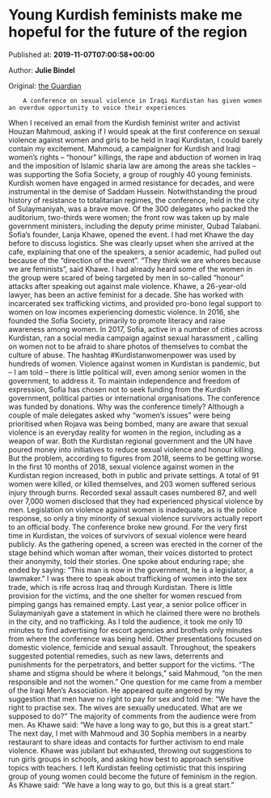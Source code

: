
# Young Kurdish feminists make me hopeful for the future of the region

Published at: **2019-11-07T07:00:58+00:00**

Author: **Julie Bindel**

Original: [the Guardian](https://www.theguardian.com/global-development/2019/nov/07/young-kurdish-feminists-make-me-hopeful-for-the-future-of-the-region)


        A conference on sexual violence in Iraqi Kurdistan has given women an overdue opportunity to voice their experiences
      
When I received an email from the Kurdish feminist writer and activist Houzan Mahmoud, asking if I would speak at the first conference on sexual violence against women and girls to be held in Iraqi Kurdistan, I could barely contain my excitement.
Mahmoud, a campaigner for Kurdish and Iraqi women’s rights – “honour” killings, the rape and abduction of women in Iraq and the imposition of Islamic sharia law are among the areas she tackles – was supporting the Sofia Society, a group of roughly 40 young feminists.
Kurdish women have engaged in armed resistance for decades, and were instrumental in the demise of Saddam Hussein.
Notwithstanding the proud history of resistance to totalitarian regimes, the conference, held in the city of Sulaymaniyah, was a brave move. Of the 300 delegates who packed the auditorium, two-thirds were women; the front row was taken up by male government ministers, including the deputy prime minister, Qubad Talabani. Sofia’s founder, Lanja Khawe, opened the event.
I had met Khawe the day before to discuss logistics. She was clearly upset when she arrived at the cafe, explaining that one of the speakers, a senior academic, had pulled out because of the “direction of the event”.
“They think we are whores because we are feminists”, said Khawe. I had already heard some of the women in the group were scared of being targeted by men in so-called “honour” attacks after speaking out against male violence.
Khawe, a 26-year-old lawyer, has been an active feminist for a decade. She has worked with incarcerated sex trafficking victims, and provided pro-bono legal support to women on low incomes experiencing domestic violence.
In 2016, she founded the Sofia Society, primarily to promote literacy and raise awareness among women. In 2017, Sofia, active in a number of cities across Kurdistan, ran a social media campaign against sexual harassment , calling on women not to be afraid to share photos of themselves to combat the culture of abuse. The hashtag #Kurdistanwomenpower was used by hundreds of women.
Violence against women in Kurdistan is pandemic, but – I am told – there is little political will, even among senior women in the government, to address it. To maintain independence and freedom of expression, Sofia has chosen not to seek funding from the Kurdish government, political parties or international organisations. The conference was funded by donations.
Why was the conference timely? Although a couple of male delegates asked why “women’s issues” were being prioritised when Rojava was being bombed, many are aware that sexual violence is an everyday reality for women in the region, including as a weapon of war.
Both the Kurdistan regional government and the UN have poured money into initiatives to reduce sexual violence and honour killing. But the problem, according to figures from 2018, seems to be getting worse.
In the first 10 months of 2018, sexual violence against women in the Kurdistan region increased, both in public and private settings. A total of 91 women were killed, or killed themselves, and 203 women suffered serious injury through burns. Recorded sexal assault cases numbered 87, and well over 7,000 women disclosed that they had experienced physical violence by men. Legislation on violence against women is inadequate, as is the police response, so only a tiny minority of sexual violence survivors actually report to an official body.
The conference broke new ground. For the very first time in Kurdistan, the voices of survivors of sexual violence were heard publicly. As the gathering opened, a screen was erected in the corner of the stage behind which woman after woman, their voices distorted to protect their anonymity, told their stories. One spoke about enduring rape; she ended by saying: “This man is now in the government, he is a legislator, a lawmaker.”
I was there to speak about trafficking of women into the sex trade, which is rife across Iraq and through Kurdistan. There is little provision for the victims, and the one shelter for women rescued from pimping gangs has remained empty. Last year, a senior police officer in Sulaymaniyah gave a statement in which he claimed there were no brothels in the city, and no trafficking. As I told the audience, it took me only 10 minutes to find advertising for escort agencies and brothels only minutes from where the conference was being held.
Other presentations focused on domestic violence, femicide and sexual assault. Throughout, the speakers suggested potential remedies, such as new laws, deterrents and punishments for the perpetrators, and better support for the victims. “The shame and stigma should be where it belongs,” said Mahmoud, “on the men responsible and not the women.”
One question for me came from a member of the Iraqi Men’s Association. He appeared quite angered by my suggestion that men have no right to pay for sex and told me: “We have the right to practise sex. The wives are sexually uneducated. What are we supposed to do?”
The majority of comments from the audience were from men. As Khawe said: “We have a long way to go, but this is a great start.”
The next day, I met with Mahmoud and 30 Sophia members in a nearby restaurant to share ideas and contacts for further activism to end male violence. Khawe was jubilant but exhausted, throwing out suggestions to run girls groups in schools, and asking how best to approach sensitive topics with teachers.
I left Kurdistan feeling optimistic that this inspiring group of young women could become the future of feminism in the region.
As Khawe said: “We have a long way to go, but this is a great start.”
